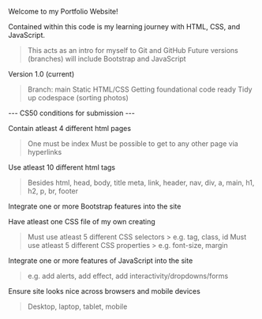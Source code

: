 Welcome to my Portfolio Website!

Contained within this code is my learning journey with HTML, CSS, and JavaScript.
> This acts as an intro for myself to Git and GitHub
> Future versions (branches) will include Bootstrap and JavaScript


Version 1.0 (current)
> Branch: main
> Static HTML/CSS
> Getting foundational code ready
> Tidy up codespace (sorting photos)

--- CS50 conditions for submission ---

Contain atleast 4 different html pages
> One must be index
> Must be possible to get to any other page via hyperlinks

Use atleast 10 different html tags
> Besides html, head, body, title
> meta, link, header, nav, div, a, main, h1, h2, p, br, footer

Integrate one or more Bootstrap features into the site

Have atleast one CSS file of my own creating
> Must use atleast 5 different CSS selectors
    > e.g. tag, class, id
> Must use atleast 5 different CSS properties
    > e.g. font-size, margin

Integrate one or more features of JavaScript into the site
> e.g. add alerts, add effect, add interactivity/dropdowns/forms

Ensure site looks nice across browsers and mobile devices
> Desktop, laptop, tablet, mobile
